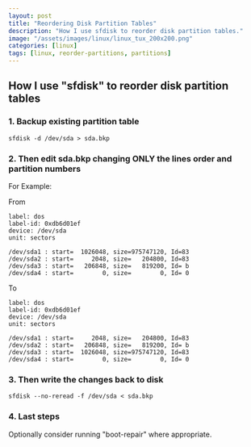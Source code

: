 ```yaml
---
layout: post
title: "Reordering Disk Partition Tables"
description: "How I use sfdisk to reorder disk partition tables."
image: "/assets/images/linux/linux_tux_200x200.png"
categories: [linux]
tags: [linux, reorder-partitions, partitions]
---
```

## How I use "sfdisk" to reorder disk partition tables

### 1. Backup existing partition table

`sfdisk -d /dev/sda > sda.bkp`


### 2. Then edit sda.bkp changing ONLY the lines order and partition numbers

For Example:

From

```
label: dos
label-id: 0xdb6d01ef
device: /dev/sda
unit: sectors

/dev/sda1 : start=  1026048, size=975747120, Id=83
/dev/sda2 : start=     2048, size=   204800, Id=83
/dev/sda3 : start=   206848, size=   819200, Id= b
/dev/sda4 : start=        0, size=        0, Id= 0
```

To

```
label: dos
label-id: 0xdb6d01ef
device: /dev/sda
unit: sectors

/dev/sda1 : start=     2048, size=   204800, Id=83
/dev/sda2 : start=   206848, size=   819200, Id= b
/dev/sda3 : start=  1026048, size=975747120, Id=83
/dev/sda4 : start=        0, size=        0, Id= 0
```

### 3. Then write the changes back to disk

`sfdisk --no-reread -f /dev/sda < sda.bkp`

### 4. Last steps
Optionally consider running "boot-repair" where appropriate.